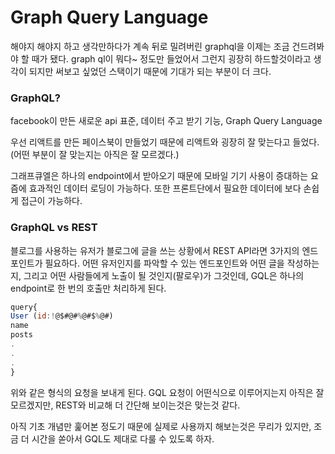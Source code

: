 # Graph Query Language

해야지 해야지 하고 생각만하다가 계속 뒤로 밀려버린 graphql을 이제는 조금 건드려봐야 할 때가 됐다. graph ql이 뭐다~ 정도만 들었어서 그런지 굉장히 하드할것이라고 생각이 되지만 써보고 싶었던 스택이기 때문에 기대가 되는 부분이 더 크다.

### GraphQL?

facebook이 만든 새로운 api 표준, 데이터 주고 받기 기능, Graph Query Language

우선 리액트를 만든 페이스북이 만들었기 때문에 리액트와 굉장히 잘 맞는다고 들었다. (어떤 부분이 잘 맞는지는 아직은 잘 모르겠다.)

그래프큐엘은 하나의 endpoint에서 받아오기 때문에 모바일 기기 사용이 증대하는 요즘에 효과적인 데이터 로딩이 가능하다. 또한 프론트단에서 필요한 데이터에 보다 손쉽게 접근이 가능하다.

### GraphQL vs REST

블로그를 사용하는 유저가 블로그에 글을 쓰는 상황에서 REST API라면 3가지의 엔드포인트가 필요하다. 어떤 유저인지를 파악할 수 있는 엔드포인트와 어떤 글을 작성하는지, 그리고 어떤 사람들에게 노출이 될 것인지(팔로우)가 그것인데, GQL은 하나의 endpoint로 한 번의 호출만 처리하게 된다.

```jsx
query{
User (id:!@$#@#%@#$%@#)
name
posts
.
.
.
}
```

위와 같은 형식의 요청을 보내게 된다. GQL 요청이 어떤식으로 이루어지는지 아직은 잘 모르겠지만, REST와 비교해 더 간단해 보이는것은 맞는것 같다.

아직 기초 개념만 훑어본 정도기 때문에 실제로 사용까지 해보는것은 무리가 있지만, 조금 더 시간을 쏟아서 GQL도 제대로 다룰 수 있도록 하자.
